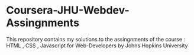 # Coursera-JHU-Webdev-Assingnments
This repository contains my solutions to the assingnments of the course : HTML , CSS , Javascript for Web-Developers by Johns Hopkins University
